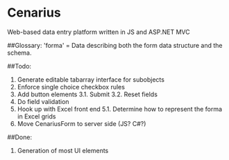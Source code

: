# Cenarius
Web-based data entry platform written in JS and ASP.NET MVC

##Glossary:
'forma' = Data describing both the form data structure and the schema.

##Todo:
1. Generate editable tabarray interface for subobjects
2. Enforce single choice checkbox rules
3. Add button elements
	3.1. Submit
	3.2. Reset fields
4. Do field validation
5. Hook up with Excel front end
	5.1. Determine how to represent the forma in Excel grids
6. Move CenariusForm to server side (JS? C#?)

##Done:
1. Generation of most UI elements